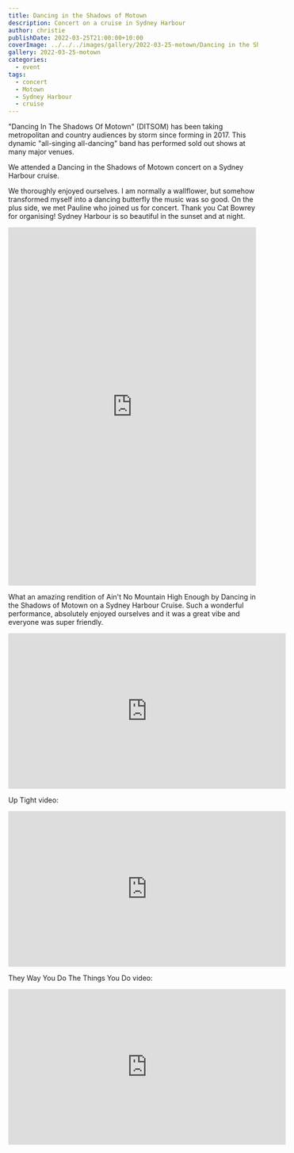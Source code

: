 ```yaml
---
title: Dancing in the Shadows of Motown
description: Concert on a cruise in Sydney Harbour
author: christie
publishDate: 2022-03-25T21:00:00+10:00
coverImage: ../../../images/gallery/2022-03-25-motown/Dancing in the Shadows of Motown (32).jpeg
gallery: 2022-03-25-motown
categories:
  - event
tags:
  - concert
  - Motown
  - Sydney Harbour
  - cruise
---
```


"Dancing In The Shadows Of Motown" (DITSOM) has been taking metropolitan and country audiences by storm since forming in 2017. This dynamic "all-singing all-dancing" band has performed sold out shows at many major venues.

We attended a Dancing in the Shadows of Motown concert on a Sydney Harbour cruise.

We thoroughly enjoyed ourselves. I am normally a wallflower, but somehow transformed myself into a dancing butterfly the music was so good. On the plus side, we met Pauline who joined us for concert. Thank you Cat Bowrey for organising! Sydney Harbour is so beautiful in the sunset and at night.

<iframe src="https://www.facebook.com/plugins/post.php?href=https%3A%2F%2Fwww.facebook.com%2Fchris1.tham%2Fposts%2Fpfbid02uFUkobGP4RJMdXM7KJ7tsUgk7tL4nRzBkKyqE54nHCwwpmqFBnmgT1gdBoiBkz2Fl&show_text=true&width=500" width="500" height="723" style="border:none;overflow:hidden" scrolling="no" frameborder="0" allowfullscreen="true" allow="autoplay; clipboard-write; encrypted-media; picture-in-picture; web-share"></iframe>

What an amazing rendition of Ain't No Mountain High Enough by Dancing in the Shadows of Motown on a Sydney Harbour Cruise. Such a wonderful performance, absolutely enjoyed ourselves and it was a great vibe and everyone was super friendly.

<iframe src="https://www.facebook.com/plugins/video.php?height=314&href=https%3A%2F%2Fwww.facebook.com%2Fchris1.tham%2Fvideos%2F685110875873809%2F&show_text=false&width=560&t=0" width="560" height="314" style="border:none;overflow:hidden" scrolling="no" frameborder="0" allowfullscreen="true" allow="autoplay; clipboard-write; encrypted-media; picture-in-picture; web-share" allowFullScreen="true"></iframe>

Up Tight video:

<iframe src="https://www.facebook.com/plugins/video.php?height=314&href=https%3A%2F%2Fwww.facebook.com%2Fchris1.tham%2Fvideos%2F2530106437119568%2F&show_text=false&width=560&t=0" width="560" height="314" style="border:none;overflow:hidden" scrolling="no" frameborder="0" allowfullscreen="true" allow="autoplay; clipboard-write; encrypted-media; picture-in-picture; web-share" allowFullScreen="true"></iframe>

They Way You Do The Things You Do video:

<iframe src="https://www.facebook.com/plugins/video.php?height=314&href=https%3A%2F%2Fwww.facebook.com%2Fchris1.tham%2Fvideos%2F1116622175766923%2F&show_text=false&width=560&t=0" width="560" height="314" style="border:none;overflow:hidden" scrolling="no" frameborder="0" allowfullscreen="true" allow="autoplay; clipboard-write; encrypted-media; picture-in-picture; web-share" allowFullScreen="true"></iframe>
